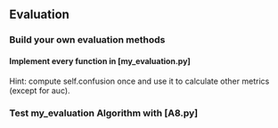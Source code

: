 ## Evaluation

### Build your own evaluation methods

#### Implement every function in [my_evaluation.py]
Hint: compute self.confusion once and use it to calculate other metrics (except for auc).

### Test my_evaluation Algorithm with [A8.py]
